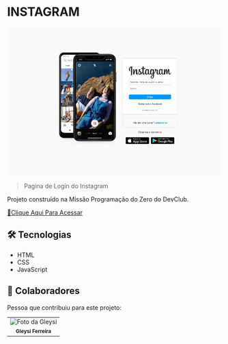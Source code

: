 # INSTAGRAM

![preview](./img/preview.png)

> Pagina de Login do Instagram

Projeto construído na Missão Programação do Zero do DevClub.

[🔗Clique Aqui Para Acessar](https://gleysiferreira.github.io/Instagram/)

## 🛠️ Tecnologias

- HTML
- CSS
- JavaScript

## 🤝 Colaboradores

Pessoa que contribuiu para este projeto:

<table>
  <tr>
    <td align="center">
        <img src="https://avatars.githubusercontent.com/u/98900720?v=4" width="100px;" alt="Foto da Gleysi"/><br>
        <sub>
          <b>Gleysi Ferreira</b>
        </sub>
      </a>
    </td>
   </tr>
</table>